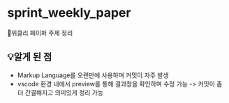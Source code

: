 # sprint_weekly_paper
📝위클리 페이퍼 주제 정리 

## 💡알게 된 점
- Markup Language를 오랜만에 사용하며 커밋이 자주 발생
- vscode 환경 내에서 preview를 통해 결과창을 확인하며 수정 가능
-> 커밋이 좀 더 간결해지고 의미있게 정리 가능
